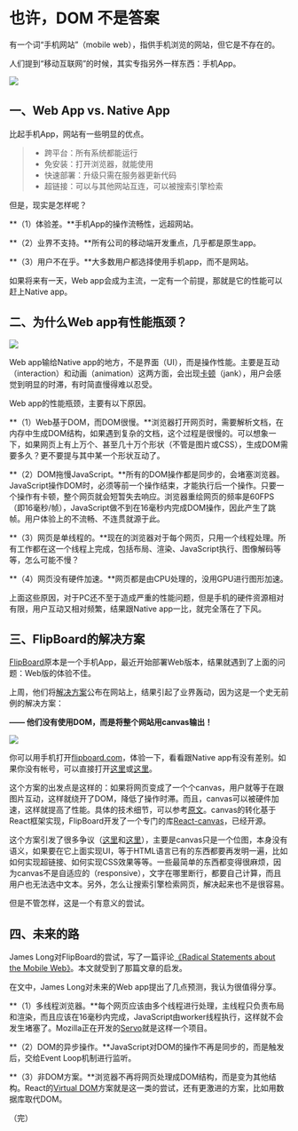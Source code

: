 # 也许，DOM 不是答案

有一个词“手机网站”（mobile web），指供手机浏览的网站，但它是不存在的。

人们提到“移动互联网”的时候，其实专指另外一样东西：手机App。

![](http://image.beekka.com/blog/2015/bg2015022201.jpg)

## 一、Web App vs. Native App

比起手机App，网站有一些明显的优点。

> - 跨平台：所有系统都能运行
> - 免安装：打开浏览器，就能使用
> - 快速部署：升级只需在服务器更新代码
> - 超链接：可以与其他网站互连，可以被搜索引擎检索

但是，现实是怎样呢？

**（1）体验差。**手机App的操作流畅性，远超网站。

**（2）业界不支持。**所有公司的移动端开发重点，几乎都是原生app。

**（3）用户不在乎。**大多数用户都选择使用手机app，而不是网站。

如果将来有一天，Web app会成为主流，一定有一个前提，那就是它的性能可以赶上Native app。

## 二、为什么Web app有性能瓶颈？

![](http://image.beekka.com/blog/2015/bg2015022202.png)

Web app输给Native app的地方，不是界面（UI），而是操作性能。主要是互动（interaction）和动画（animation）这两方面，会出现[卡顿](http://jankfree.org/)（jank），用户会感觉到明显的时滞，有时简直慢得难以忍受。

Web app的性能瓶颈，主要有以下原因。

**（1）Web基于DOM，而DOM很慢。**浏览器打开网页时，需要解析文档，在内存中生成DOM结构，如果遇到复杂的文档，这个过程是很慢的。可以想象一下，如果网页上有上万个、甚至几十万个形状（不管是图片或CSS），生成DOM需要多久？更不要提与其中某一个形状互动了。

**（2）DOM拖慢JavaScript。**所有的DOM操作都是同步的，会堵塞浏览器。JavaScript操作DOM时，必须等前一个操作结束，才能执行后一个操作。只要一个操作有卡顿，整个网页就会短暂失去响应。浏览器重绘网页的频率是60FPS（即16毫秒/帧），JavaScript做不到在16毫秒内完成DOM操作，因此产生了跳帧。用户体验上的不流畅、不连贯就源于此。

**（3）网页是单线程的。**现在的浏览器对于每个网页，只用一个线程处理。所有工作都在这一个线程上完成，包括布局、渲染、JavaScript执行、图像解码等等，怎么可能不慢？

**（4）网页没有硬件加速。**网页都是由CPU处理的，没用GPU进行图形加速。

上面这些原因，对于PC还不至于造成严重的性能问题，但是手机的硬件资源相对有限，用户互动又相对频繁，结果跟Native app一比，就完全落在了下风。

## 三、FlipBoard的解决方案

[FlipBoard](https://flipboard.com/)原本是一个手机App，最近开始部署Web版本，结果就遇到了上面的问题：Web版的体验不佳。

上周，他们将[解决方案](http://engineering.flipboard.com/2015/02/mobile-web/)公布在网站上，结果引起了业界轰动，因为这是一个史无前例的解决方案：

**—— 他们没有使用DOM，而是将整个网站用canvas输出！**

![](http://image.beekka.com/blog/2015/bg2015022204.gif)

你可以用手机打开[flipboard.com](https://flipboard.com/)，体验一下，看看跟Native app有没有差别。如果你没有帐号，可以直接打开[这里](https://flipboard.com/@flipboard/flipboard-picks-8a1uu7ngz)或[这里](https://flipboard.com/@flipboard/ten-for-today-k6ln1khuz)。

这个方案的出发点是这样的：如果将网页变成了一个个canvas，用户就等于在跟图片互动，这样就绕开了DOM，降低了操作时滞。而且，canvas可以被硬件加速，这样就提高了性能。具体的技术细节，可以参考[原文](http://engineering.flipboard.com/2015/02/mobile-web/)。canvas的转化基于React框架实现，FlipBoard开发了一个专门的库[React-canvas](https://github.com/flipboard/react-canvas)，已经开源。

这个方案引发了很多争议（[这里](http://rachelnabors.com/2015/02/15/accessibility-vs-ux/)和[这里](http://christianheilmann.com/2015/02/15/flipboard-and-the-mobile-web-dream/)），主要是canvas只是一个位图，本身没有语义，如果要在它上面实现UI，等于HTML语言已有的东西都要再发明一遍，比如如何实现超链接、如何实现CSS效果等等。一些最简单的东西都变得很麻烦，因为canvas不是自适应的（responsive），文字在哪里断行，都要自己计算，而且用户也无法选中文本。另外，怎么让搜索引擎检索网页，解决起来也不是很容易。

但是不管怎样，这是一个有意义的尝试。

## 四、未来的路

 James Long对FlipBoard的尝试，写了一篇评论[《Radical Statements about the Mobile Web》](http://jlongster.com/Radical-Statements-about-the-Mobile-Web)。本文就受到了那篇文章的启发。

在文中，James Long对未来的Web app提出了几点预测，我认为很值得分享。

**（1）多线程浏览器。**每个网页应该由多个线程进行处理，主线程只负责布局和渲染，而且应该在16毫秒内完成，JavaScript由worker线程执行，这样就不会发生堵塞了。Mozilla正在开发的[Servo](https://github.com/servo/servo)就是这样一个项目。

**（2）DOM的异步操作。**JavaScript对DOM的操作不再是同步的，而是触发后，交给Event Loop机制进行监听。

**（3）非DOM方案。**浏览器不再将网页处理成DOM结构，而是变为其他结构。React的[Virtual DOM](http://stackoverflow.com/questions/21109361/why-is-reacts-concept-of-virtual-dom-said-to-be-more-performant-than-dirty-mode)方案就是这一类的尝试，还有更激进的方案，比如用数据库取代DOM。

（完）